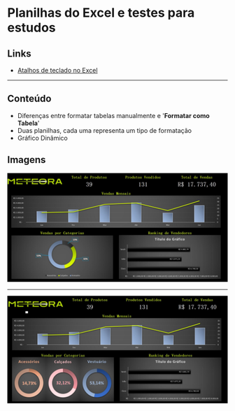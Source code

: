 # Planilhas do Excel e testes para estudos

## Links
- [ Atalhos de teclado no Excel ]( https://support.microsoft.com/pt-br/office/atalhos-de-teclado-no-excel-1798d9d5-842a-42b8-9c99-9b7213f0040f )

___

## Conteúdo
- Diferenças entre formatar tabelas manualmente e '**Formatar como Tabela**'
- Duas planilhas, cada uma representa um tipo de formatação
- Gráfico Dinâmico

## Imagens
![image](https://raw.githubusercontent.com/LetMzDev/0001---Excel-I/main/img/Dashboard.JPG)
___
![image](https://raw.githubusercontent.com/LetMzDev/0001---Excel-I/main/img/Dashboard-2.JPG)
